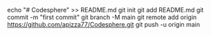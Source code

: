 echo "# Codesphere" >> README.md
git init
git add README.md
git commit -m "first commit"
git branch -M main
git remote add origin https://github.com/apizza77/Codesphere.git
git push -u origin main
